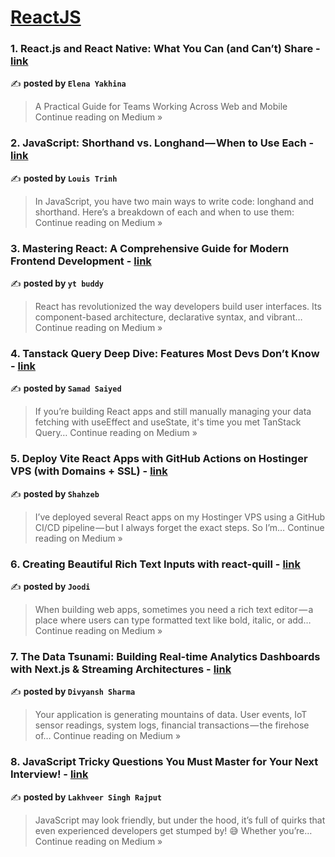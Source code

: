 
<h1><a href=https://medium.com/tag/reactjs/recommended target="_blank" rel="noopener noreferrer">ReactJS</a></h1>
<h3>1.  React.js and React Native: What You Can (and Can’t) Share - <a href="https://medium.com/@yakhina/react-js-and-react-native-what-you-can-and-cant-share-950f699b23c0?source=rss------reactjs-5" target="_blank" rel="noopener noreferrer">link</a></h3>

✍️ **posted by `Elena Yakhina`**

<blockquote>A Practical Guide for Teams Working Across Web and Mobile
Continue reading on Medium »</blockquote>

<h3>2. JavaScript: Shorthand vs. Longhand — When to Use Each - <a href="https://medium.com/@louistrinh/javascript-shorthand-vs-longhand-when-to-use-each-d008a80b8302?source=rss------reactjs-5" target="_blank" rel="noopener noreferrer">link</a></h3>

✍️ **posted by `Louis Trinh`**

<blockquote>In JavaScript, you have two main ways to write code: longhand and shorthand. Here’s a breakdown of each and when to use them:
Continue reading on Medium »</blockquote>

<h3>3. Mastering React: A Comprehensive Guide for Modern Frontend Development - <a href="https://medium.com/@lokendrajoci/mastering-react-a-comprehensive-guide-for-modern-frontend-development-dab428493722?source=rss------reactjs-5" target="_blank" rel="noopener noreferrer">link</a></h3>

✍️ **posted by `yt buddy`**

<blockquote>React has revolutionized the way developers build user interfaces. Its component-based architecture, declarative syntax, and vibrant…
Continue reading on Medium »</blockquote>

<h3>4. Tanstack Query Deep Dive: Features Most Devs Don’t Know - <a href="https://medium.com/@samad.saiyed.ss/tanstack-query-deep-dive-features-most-devs-dont-know-18c8e7c42488?source=rss------reactjs-5" target="_blank" rel="noopener noreferrer">link</a></h3>

✍️ **posted by `Samad Saiyed`**

<blockquote>If you’re building React apps and still manually managing your data fetching with useEffect and useState, it's time you met TanStack Query…
Continue reading on Medium »</blockquote>

<h3>5. Deploy Vite React Apps with GitHub Actions on Hostinger VPS (with Domains + SSL) - <a href="https://shahzebabro.medium.com/deploy-vite-react-apps-with-github-actions-on-hostinger-vps-with-domains-ssl-cd19816b539a?source=rss------reactjs-5" target="_blank" rel="noopener noreferrer">link</a></h3>

✍️ **posted by `Shahzeb`**

<blockquote>I’ve deployed several React apps on my Hostinger VPS using a GitHub CI/CD pipeline — but I always forget the exact steps. So I’m…
Continue reading on Medium »</blockquote>

<h3>6.  Creating Beautiful Rich Text Inputs with react-quill - <a href="https://joodi.medium.com/creating-beautiful-rich-text-inputs-with-react-quill-87d311349f07?source=rss------reactjs-5" target="_blank" rel="noopener noreferrer">link</a></h3>

✍️ **posted by `Joodi`**

<blockquote>When building web apps, sometimes you need a rich text editor — a place where users can type formatted text like bold, italic, or add…
Continue reading on Medium »</blockquote>

<h3>7. The Data Tsunami: Building Real-time Analytics Dashboards with Next.js & Streaming Architectures - <a href="https://medium.com/@divyanshsharma0631/the-data-tsunami-building-real-time-analytics-dashboards-with-next-js-streaming-architectures-793ab128bccc?source=rss------reactjs-5" target="_blank" rel="noopener noreferrer">link</a></h3>

✍️ **posted by `Divyansh Sharma`**

<blockquote>Your application is generating mountains of data. User events, IoT sensor readings, system logs, financial transactions — the firehose of…
Continue reading on Medium »</blockquote>

<h3>8.  JavaScript Tricky Questions You Must Master for Your Next Interview!  - <a href="https://rajputlakhveer.medium.com/javascript-tricky-questions-you-must-master-for-your-next-interview-5dd8f26a3fe2?source=rss------reactjs-5" target="_blank" rel="noopener noreferrer">link</a></h3>

✍️ **posted by `Lakhveer Singh Rajput`**

<blockquote>JavaScript may look friendly, but under the hood, it’s full of quirks that even experienced developers get stumped by! 😅 Whether you’re…
Continue reading on Medium »</blockquote>

